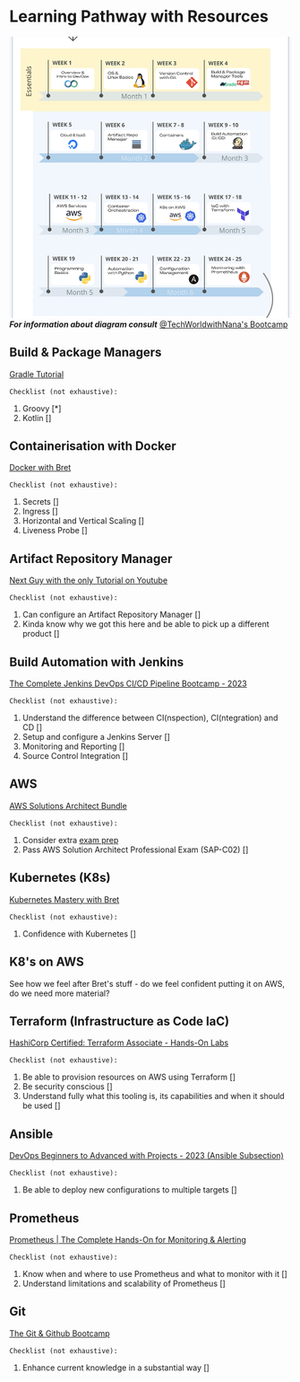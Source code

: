 # Learning Pathway with Resources
![Learning Pathway images from @TechWorldwithNana][LearningPathwayImage] <br />
***For information about diagram consult*** [@TechWorldwithNana's Bootcamp](https://www.techworld-with-nana.com/devops-bootcamp)


## Build & Package Managers

[Gradle Tutorial](https://www.youtube.com/watch?v=gKPMKRnnbXU)

    Checklist (not exhaustive):

1. Groovy [*]
2. Kotlin []

## Containerisation with Docker

[Docker with Bret](https://www.udemy.com/course/docker-mastery/learn/lecture/32367182#overview)

    Checklist (not exhaustive):
    
1. Secrets []
2. Ingress []
3. Horizontal and Vertical Scaling []
4. Liveness Probe []

## Artifact Repository Manager

[Next Guy with the only Tutorial on Youtube](https://www.youtube.com/watch?v=JilcY0eqMFE&list=PL8klaCXyIuQ7T2-p2T8UU_2zqlVfkUk3O&index=1)

    Checklist (not exhaustive):

1. Can configure an Artifact Repository Manager []
2. Kinda know why we got this here and be able to pick up a different product []

## Build Automation with Jenkins

[The Complete Jenkins DevOps CI/CD Pipeline Bootcamp - 2023](https://www.udemy.com/course/continous-integration-jenkins-pipelines/)

    Checklist (not exhaustive):

1. Understand the difference between CI(nspection), CI(ntegration) and CD []
2. Setup and configure a Jenkins Server []
3. Monitoring and Reporting []
4. Source Control Integration []

## AWS

[AWS Solutions Architect Bundle](https://learn.cantrill.io/p/aws-solutions-architect-bundle)

    Checklist (not exhaustive):

1. Consider extra [exam prep](https://www.youtube.com/watch?v=tWgsy8XDNi0)
2. Pass AWS Solution Architect Professional Exam (SAP-C02) []

## Kubernetes (K8s)

[Kubernetes Mastery with Bret](https://www.udemy.com/course/kubernetesmastery/)

    Checklist (not exhaustive):

1. Confidence with Kubernetes []

## K8's on AWS

See how we feel after Bret's stuff - do we feel confident putting it on AWS, do we need more material?

## Terraform (Infrastructure as Code IaC)

[HashiCorp Certified: Terraform Associate - Hands-On Labs](https://www.udemy.com/course/terraform-hands-on-labs/)

    Checklist (not exhaustive):

1. Be able to provision resources on AWS using Terraform []
2. Be security conscious []
3. Understand fully what this tooling is, its capabilities and when it should be used []

## Ansible

[DevOps Beginners to Advanced with Projects - 2023 (Ansible Subsection)](https://www.udemy.com/course/decodingdevops/)

    Checklist (not exhaustive):

1. Be able to deploy new configurations to multiple targets []

## Prometheus

[Prometheus | The Complete Hands-On for Monitoring & Alerting](https://www.udemy.com/course/prometheus-course/)

    Checklist (not exhaustive):

1. Know when and where to use Prometheus and what to monitor with it []
2. Understand limitations and scalability of Prometheus []

## Git

[The Git & Github Bootcamp](https://www.udemy.com/course/git-and-github-bootcamp/)

    Checklist (not exhaustive):

1. Enhance current knowledge in a substantial way []

[LearningPathwayImage]: ./images/LearningPathway.png